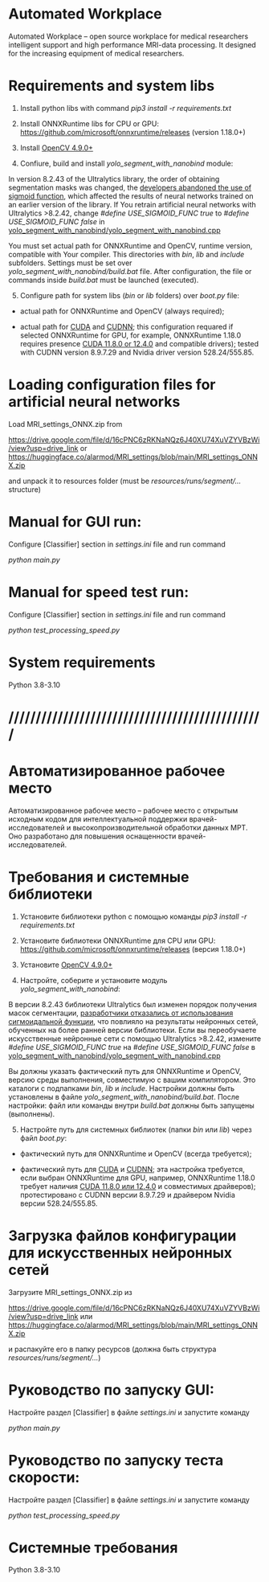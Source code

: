 # Automated Workplace
Automated Workplace – open source workplace for medical researchers intelligent support and high performance MRI-data processing. It designed for the increasing equipment of medical researchers.

# Requirements and system libs
1. Install python libs with command _pip3 install -r requirements.txt_

2. Install ONNXRuntime libs for CPU or GPU: 
https://github.com/microsoft/onnxruntime/releases (version 1.18.0+)

3. Install [OpenCV 4.9.0+](https://opencv.org)

4. Confiure, build and install _yolo_segment_with_nanobind_ module:

In version 8.2.43 of the Ultralytics library, the order of obtaining segmentation masks was changed, the [developers abandoned the use of sigmoid function](https://github.com/ultralytics/ultralytics/pull/13939), which affected the results of neural networks trained on an earlier version of the library. If You retrain artificial neural networks with Ultralytics >8.2.42, change _#define USE_SIGMOID_FUNC true_ to _#define USE_SIGMOID_FUNC false_ in [yolo_segment_with_nanobind/yolo_segment_with_nanobind.cpp](https://github.com/Alarmod/MRI_MedicalAnalysis/blob/main/automated_workplace/yolo_segment_with_nanobind/yolo_segment_with_nanobind.cpp)

You must set actual path for ONNXRuntime and OpenCV, runtime version, compatible with Your compiler. This directories with _bin_, _lib_ and _include_ subfolders. Settings must be set over _yolo_segment_with_nanobind/build.bat_ file. After configuration, the file or commands inside _build.bat_ must be launched (executed).

5. Configure path for system libs (_bin_ or _lib_ folders) over _boot.py_ file:

- actual path for ONNXRuntime and OpenCV (always required);

- actual path for [CUDA](https://developer.nvidia.com/cuda-toolkit) and [CUDNN](https://developer.nvidia.com/cudnn); this configuration requared if selected ONNXRuntime for GPU, for example, ONNXRuntime 1.18.0 requires presence [CUDA 11.8.0 or 12.4.0](https://onnxruntime.ai/docs/execution-providers/CUDA-ExecutionProvider.html) and compatible drivers); tested with CUDNN version 8.9.7.29 and Nvidia driver version 528.24/555.85.

# Loading configuration files for artificial neural networks
Load MRI_settings_ONNX.zip from

https://drive.google.com/file/d/16cPNC6zRKNaNQz6J40XU74XuVZYVBzWi/view?usp=drive_link
or
https://huggingface.co/alarmod/MRI_settings/blob/main/MRI_settings_ONNX.zip

and unpack it to resources folder (must be _resources/runs/segment/..._ structure)

# Manual for GUI run: 
Configure [Classifier] section in _settings.ini_ file and run command

_python main.py_

# Manual for speed test run: 
Configure [Classifier] section in _settings.ini_ file and run command 

_python test_processing_speed.py_

# System requirements
Python 3.8-3.10

# ///////////////////////////////////////////////

# Автоматизированное рабочее место
Автоматизированное рабочее место – рабочее место с открытым исходным кодом для интеллектуальной поддержки врачей-исследователей и высокопроизводительной обработки данных МРТ. Оно разработано для повышения оснащенности врачей-исследователей.

# Требования и системные библиотеки
1. Установите библиотеки python с помощью команды _pip3 install -r requirements.txt_

2. Установите библиотеки ONNXRuntime для CPU или GPU:
https://github.com/microsoft/onnxruntime/releases (версия 1.18.0+)

3. Установите [OpenCV 4.9.0+](https://opencv.org)

4. Настройте, соберите и установите модуль _yolo_segment_with_nanobind_:

В версии 8.2.43 библиотеки Ultralytics был изменен порядок получения масок сегментации, [разработчики отказались от использования сигмоидальной функции](https://github.com/ultralytics/ultralytics/pull/13939), что повлияло на результаты нейронных сетей, обученных на более ранней версии библиотеки. Если вы переобучаете искусственные нейронные сети с помощью Ultralytics >8.2.42, измените _#define USE_SIGMOID_FUNC true_ на _#define USE_SIGMOID_FUNC false_ в [yolo_segment_with_nanobind/yolo_segment_with_nanobind.cpp](https://github.com/Alarmod/MRI_MedicalAnalysis/blob/main/automated_workplace/yolo_segment_with_nanobind/yolo_segment_with_nanobind.cpp)

Вы должны указать фактический путь для ONNXRuntime и OpenCV, версию среды выполнения, совместимую с вашим компилятором. Это каталоги с подпапками _bin_, _lib_ и _include_. Настройки должны быть установлены в файле _yolo_segment_with_nanobind/build.bat_. После настройки: файл или команды внутри _build.bat_ должны быть запущены (выполнены).

5. Настройте путь для системных библиотек (папки _bin_ или _lib_) через файл _boot.py_:

- фактический путь для ONNXRuntime и OpenCV (всегда требуется);

- фактический путь для [CUDA](https://developer.nvidia.com/cuda-toolkit) и [CUDNN](https://developer.nvidia.com/cudnn); эта настройка требуется, если выбран ONNXRuntime для GPU, например, ONNXRuntime 1.18.0 требует наличия [CUDA 11.8.0 или 12.4.0](https://onnxruntime.ai/docs/execution-providers/CUDA-ExecutionProvider.html) и совместимых драйверов); протестировано с CUDNN версии 8.9.7.29 и драйвером Nvidia версии 528.24/555.85.

# Загрузка файлов конфигурации для искусственных нейронных сетей
Загрузите MRI_settings_ONNX.zip из

https://drive.google.com/file/d/16cPNC6zRKNaNQz6J40XU74XuVZYVBzWi/view?usp=drive_link
или
https://huggingface.co/alarmod/MRI_settings/blob/main/MRI_settings_ONNX.zip

и распакуйте его в папку ресурсов (должна быть структура _resources/runs/segment/..._)

# Руководство по запуску GUI:
Настройте раздел [Classifier] в файле _settings.ini_ и запустите команду

_python main.py_

# Руководство по запуску теста скорости:
Настройте раздел [Classifier] в файле _settings.ini_ и запустите команду

_python test_processing_speed.py_

# Системные требования
Python 3.8-3.10
